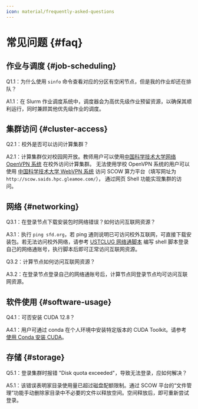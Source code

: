 ```yaml
---
icon: material/frequently-asked-questions
---
```


# 常见问题 {#faq}

## 作业与调度 {#job-scheduling}

Q1.1：为什么使用 `sinfo` 命令查看对应的分区有空闲节点，但是我的作业却还在排队？

A1.1：在 Slurm 作业调度系统中，调度器会为高优先级作业预留资源，以确保其顺利运行，同时兼顾其他优先级作业的调度。

## 集群访问 {#cluster-access}

Q2.1：校外是否可以访问计算集群？

A2.1：计算集群仅对校园网开放。教师用户可以使用[中国科学技术大学网络 OpenVPN 系统](https://openvpn.ustc.edu.cn/) 在校外访问计算集群。
无法使用学校 OpenVPN 系统的用户可以使用 [中国科学技术大学 WebVPN 系统](https://wvpn.ustc.edu.cn/) 访问 SCOW 算力平台（填写网址为 `http://scow.saids.hpc.gleamoe.com/`），
通过网页 Shell 功能实现集群的访问。

## 网络 {#networking}

Q3.1：在登录节点下载安装包时网络错误？如何访问互联网资源？

A3.1：执行 `ping sfd.org`，若 ping 通则说明已可访问校外互联网，可直接下载安装包。若无法访问校外网络，请参考 <a href="https://lug.ustc.edu.cn/wiki/scripts/wlt/#%E4%BD%BF%E7%94%A8-curl" target="_blank" rel="noopener noreferrer">USTCLUG 网络通脚本</a> 编写 shell 脚本登录自己的网络通账号，执行脚本后即可正常访问互联网资源。

Q3.2：计算节点如何访问互联网资源？

A3.2：在登录节点登录自己的网络通账号后，计算节点同登录节点均可访问互联网资源。

## 软件使用 {#software-usage}

Q4.1：可否安装 CUDA 12.8？

A4.1：用户可通过 conda 在个人环境中安装特定版本的 CUDA Toolkit。请参考 <a href="https://201.ustclug.org/advanced/cuda/#cuda-conda" target="_blank" rel="noopener noreferrer">使用 Conda 安装 CUDA</a>。

## 存储 {#storage}

Q5.1：登录集群时报错 "Disk quota exceeded"，导致无法登录，应如何解决？

A5.1：该错误表明家目录使用量已超过磁盘配额限制。通过 SCOW 平台的“文件管理”功能手动删除家目录中不必要的文件以释放空间。空间释放后，即可重新尝试登录。
